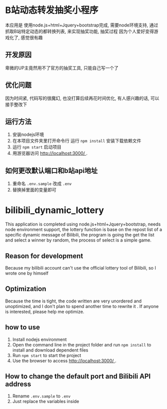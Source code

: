 # B站动态转发抽奖小程序
本应用是 使用node.js+html+Jquery+bootstrap完成, 需要node环境支持, 通过抓取B站特定动态的都转换列表, 来实现抽奖功能, 抽奖过程 因为个人爱好变得游戏化了, 感觉很有趣

## 开发原因
卑微的UP主竟然用不了官方的抽奖工具, 只能自己写一个了

## 优化问题
因为时间紧, 代码写的很魔幻, 也没打算后续再花时间优化, 有人感兴趣的话, 可以接手整改下

## 运行方法
1. 安装nodejs环境
2. 在本项目文件夹里打开命令行 运行 `npm install` 安装下载依赖文件
3. 运行 `npm start` 启动项目
4. 用游览器访问 [http://localhost:3000/ ](http://localhost:3000/  "http://localhost:3000/ ").

## 如何更改默认端口和b站api地址
1. 重命名 `.env.sample` 改成 `.env` 
2. 替换掉里面的变量即可

# bilibili_dynamic_lottery
This application is completed using node.js+html+Jquery+bootstrap, needs node environment support, the lottery function is base on the repost list of a specific dynamic message of Bilibili, the program is going the get the list and select a winner by random, the process of select is a simple game. 

## Reason for development
Because my bilibili account can't use the official lottery tool of Bilibili, so I wrote one by himself


## Optimization
Because the time is tight, the code written are very unordered and unoptimized, and I don't plan to spend another time to rewrite it . If anyone is interested, please help me optimize.

## how to use
1. Install nodejs environment
2. Open the command line in the project folder and run `npm install` to install and download dependent files
3. Run `npm start` to start the project
4. Use the browser to access [http://localhost:3000/ ](http://localhost:3000/ "http://localhost:3000/ ").

## How to change the default port and Bilibili API address
1. Rename `.env.sample` to `.env`
2. Just replace the variables inside
